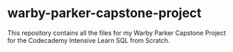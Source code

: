 # warby-parker-capstone-project
This repository contains all the files for my Warby Parker Capstone Project for the Codecademy Intensive Learn SQL from Scratch.

